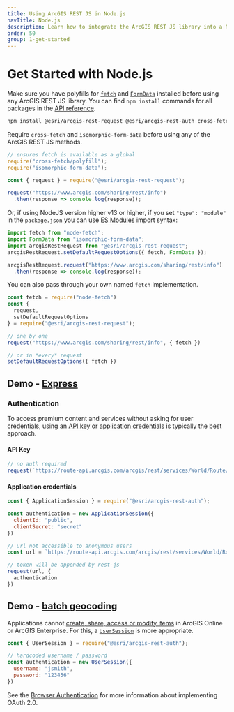 ```yaml
---
title: Using ArcGIS REST JS in Node.js
navTitle: Node.js
description: Learn how to integrate the ArcGIS REST JS library into a Node.js app.
order: 50
group: 1-get-started
---
```


# Get Started with Node.js

Make sure you have polyfills for [`fetch`](https://github.com/lquixada/cross-fetch) and [`FormData`](https://github.com/form-data/isomorphic-form-data) installed before using any ArcGIS REST JS library. You can find `npm install` commands for all packages in the [API reference](/arcgis-rest-js/api).

```bash
npm install @esri/arcgis-rest-request @esri/arcgis-rest-auth cross-fetch isomorphic-form-data
```

Require `cross-fetch` and `isomorphic-form-data` before using any of the ArcGIS REST JS methods.

```js
// ensures fetch is available as a global
require("cross-fetch/polyfill");
require("isomorphic-form-data");

const { request } = require("@esri/arcgis-rest-request");

request("https://www.arcgis.com/sharing/rest/info")
  .then(response => console.log(response));
```

Or, if using NodeJS version higher v13 or higher, if you set `"type": "module"` in the `package.json` you can use [ES Modules](https://nodejs.org/docs/latest-v12.x/api/packages.html#packages_determining_module_system) import syntax:

```js
import fetch from "node-fetch";
import FormData from "isomorphic-form-data";
import arcgisRestRequest from "@esri/arcgis-rest-request";
arcgisRestRequest.setDefaultRequestOptions({ fetch, FormData });

arcgisRestRequest.request("https://www.arcgis.com/sharing/rest/info")
  .then(response => console.log(response));
```

You can also pass through your own named `fetch` implementation.

```js
const fetch = require("node-fetch")
const {
  request,
  setDefaultRequestOptions
} = require("@esri/arcgis-rest-request");

// one by one
request("https://www.arcgis.com/sharing/rest/info", { fetch })

// or in *every* request
setDefaultRequestOptions({ fetch })
```

## Demo - [Express](https://github.com/Esri/arcgis-rest-js/tree/master/demos/express)

### Authentication

To access premium content and services without asking for user credentials, using an [API key](https://developers.arcgis.com/documentation/mapping-apis-and-services/security/api-keys/) or [application credentials](https://developers.arcgis.com/documentation/mapping-apis-and-services/security/application-credentials/) is typically the best approach.

#### API Key

```js
// no auth required
request(`https://route-api.arcgis.com/arcgis/rest/services/World/Route/NAServer/Route_World/solve?token={API_KEY}`)
```

#### Application credentials

```js
const { ApplicationSession } = require("@esri/arcgis-rest-auth");

const authentication = new ApplicationSession({
  clientId: "public",
  clientSecret: "secret"
})

// url not accessible to anonymous users
const url = `https://route-api.arcgis.com/arcgis/rest/services/World/Route/NAServer/Route_World`

// token will be appended by rest-js
request(url, {
  authentication
})
```

## Demo - [batch geocoding](https://github.com/Esri/arcgis-rest-js/tree/master/demos/batch-geocoder-node)

Applications cannot [create, share, access or modify items](https://developers.arcgis.com/documentation/core-concepts/security-and-authentication/limitations-of-application-authentication/) in ArcGIS Online or ArcGIS Enterprise. For this, a [`UserSession`](/arcgis-rest-js/api/auth/UserSession/) is more appropriate.

```js
const { UserSession } = require("@esri/arcgis-rest-auth");

// hardcoded username / password
const authentication = new UserSession({
  username: "jsmith",
  password: "123456"
})
```

See the [Browser Authentication](../browser-authentication/) for more information about implementing OAuth 2.0.
